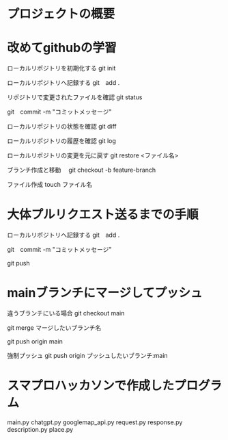 # プロジェクトの概要
# 改めてgithubの学習

ローカルリポジトリを初期化する	git init

ローカルリポジトリへ記録する	git　add .

リポジトリで変更されたファイルを確認	git status

git　commit -m "コミットメッセージ"

ローカルリポジトリの状態を確認		git diff

ローカルリポジトリの履歴を確認		git log　

ローカルリポジトリの変更を元に戻す	git restore <ファイル名>

ブランチ作成と移動　 git checkout -b feature-branch

ファイル作成    touch ファイル名

# 大体プルリクエスト送るまでの手順
ローカルリポジトリへ記録する	git　add .

git　commit -m "コミットメッセージ"

git push

# mainブランチにマージしてプッシュ
違うブランチにいる場合
git checkout main

git merge マージしたいブランチ名

git push origin main

強制プッシュ
git push origin プッシュしたいブランチ:main



# スマプロハッカソンで作成したプログラム
main.py
chatgpt.py
googlemap_api.py
request.py
response.py
description.py
place.py